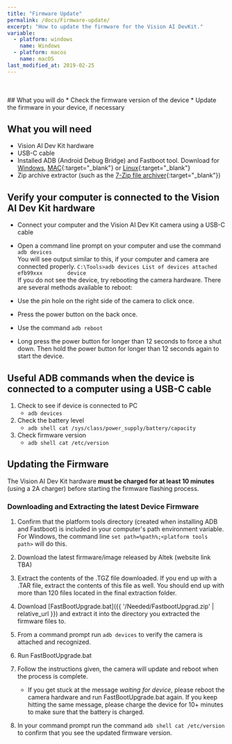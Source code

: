 ```yaml
---
title: "Firmware Update"
permalink: /docs/Firmware-update/
excerpt: "How to update the firmware for the Vision AI DevKit."
variable:
  - platform: windows
    name: Windows
  - platform: macos
    name: macOS
last_modified_at: 2019-02-25
---
```

<br>
<br>
## What you will do
* Check the firmware version of the device
* Update the firmware in your device, if necessary

## What you will need
* Vision AI Dev Kit hardware
* USB-C cable
* Installed ADB (Android Debug Bridge) and Fastboot tool. Download for [Windows](https://dl.google.com/android/repository/platform-tools-latest-windows.zip), [MAC](https://dl.google.com/android/repository/platform-tools-latest-darwin.zip){:target="_blank"} or [Linux](https://dl.google.com/android/repository/platform-tools-latest-linux.zip){:target="_blank"}
* Zip archive extractor (such as the [7-Zip file archiver](https://www.7-zip.org/){:target="_blank"})

## Verify your computer is connected to the Vision AI Dev Kit hardware
* Connect your computer and the Vision AI Dev Kit camera using a USB-C cable
* Open a command line prompt on your computer and use the command <br>
`adb devices` <br>
You will see output similar to this, if your computer and camera are connected properly.
`C:\Tools>adb devices
List of devices attached
efb99xxx        device` <br>
If you do not see the device, try rebooting the camera hardware. There are several methods available to reboot:

* Use the pin hole on the right side of the camera to click once.
* Press the power button on the back once.
* Use the command `adb reboot`
* Long press the power button for longer than 12 seconds to force a shut down. Then hold the power button for longer than 12 seconds again to start the device.

## Useful ADB commands when the device is connected to a computer using a USB-C cable
1.	Check to see if device is connected to PC
    * `adb devices`
2.	Check the battery level
    * `adb shell cat /sys/class/power_supply/battery/capacity`
3.	Check firmware version
    * `adb shell cat /etc/version`

## Updating the Firmware
The Vision AI Dev Kit hardware **must be charged for at least 10 minutes** (using a 2A charger) before starting the firmware flashing process.

### Downloading and Extracting the latest Device Firmware
1. Confirm that the platform tools directory (created when installing ADB and Fastboot) is included in your computer's path environment variable. For Windows, the command line `set path=%path%;<platform tools path>` will do this.

2. Download the latest firmware/image released by Altek (website link TBA)

3. Extract the contents of the .TGZ file downloaded. If you end up with a .TAR file, extract the contents of this file as well. You should end up with more than 120 files located in the final extraction folder.

4. Download [FastBootUpgrade.bat]({{ '/Needed/FastbootUpgrad.zip' | relative_url }}) and extract it into the directory you extracted the firmware files to.

5. From a command prompt run `adb devices` to verify the camera is attached and recognized.

6. Run FastBootUpgrade.bat

7. Follow the instructions given, the camera will update and reboot when the process is complete.
    * If you get stuck at the message *waiting for device*, please reboot the camera hardware and run FastBootUpgrade.bat again. If you keep hitting the same message, please charge the device for 10+ minutes to make sure that the battery is charged.

8. In your command prompt run the command `adb shell cat /etc/version` to confirm that you see the updated firmware version.



